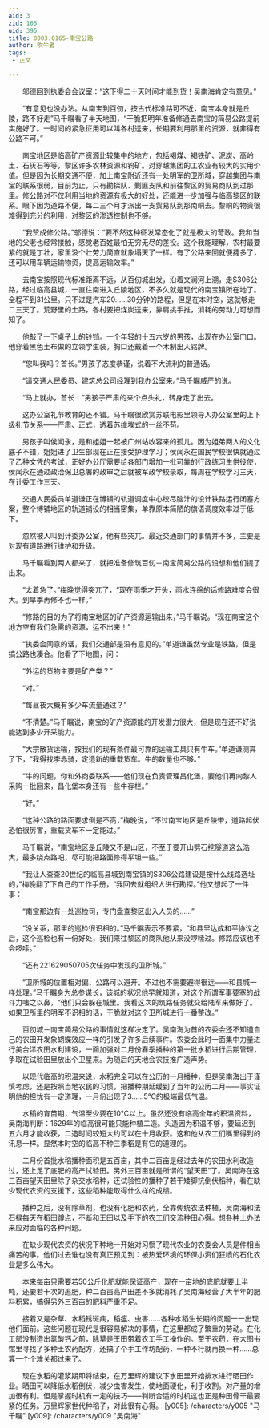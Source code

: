 ```yaml
---
aid: 3
zid: 165
uid: 395
title: 0003.0165-南宝公路
author: 吹牛者
tags: 
 - 正文

---
```




　　邬德回到执委会会议室：“这下得二十天时间才能到货！吴南海肯定有意见。”

　　“有意见也没办法。从南宝到百仞，按古代标准路可不近，南宝本身就是丘陵，路不好走”马千瞩看了半天地图，“干脆把明年准备修通去南宝的简易公路提前实施好了。一时间的紧急征用可以叫各村送来，长期要利用那里的资源，就非得有公路不可。”

　　南宝地区是临高矿产资源比较集中的地方，包括褐煤、褐铁矿、泥炭、高岭土、石灰石等等，黎区许多农林资源和钨矿。对穿越集团的工农业有较大的实用价值。但是因为长期交通不便，加上南宝附近还有一处明军的卫所城，穿越集团与南宝的联系很弱，目前为止，只有勘探队、剿匪支队和前往黎区的贸易商队到过那里。修公路对不仅利用当地的资源有极大的好处，还能进一步加强与临高黎区的联系。眼下因为道路不便，每二三个月才派出一支贸易队到那南峒去。黎峒的物资很难得到充分的利用，对黎区的渗透控制也不够。

　　“我赞成修公路。”邬德说：“要不然这种征发常态化了就是极大的苛政。我和当地的父老也经常接触，感觉老百姓最怕无穷无尽的差役。这个我能理解，农村最要紧的就是丁壮，家里没个壮劳力简直就象塌天了一样。有了公路来回就便捷多了，还可以用车辆运输物资，提高运输效率。”

　　去南宝按照现代标准距离不远，从百仞城出发，沿着文澜河上溯，走S306公路，经过临高县城，一直往南进入丘陵地区，不多久就是现代的南宝镇所在地了。全程不到31公里。只不过是汽车20……30分钟的路程，但是在本时空，这就够走二三天了。荒野里的土路，各村要把煤炭送来，靠肩挑手推，消耗的劳动力可想而知了。

　　他敲了一下桌子上的铃铛。一个年轻的十五六岁的男孩，出现在办公室门口。他穿着黑色土布做的立领学生装，胸口还戴着一个木制出入铭牌。

　　“您叫我吗？首长。”男孩子态度恭谨，说着不大流利的普通话。

　　“请交通人民委员、建筑总公司经理到我办公室来。”马千瞩威严的说。

　　“马上就办，首长！”男孩子严肃的来个点头礼，转身走了出去。

　　这办公室礼节教育的还不错。马千瞩很欣赏苏联电影里领导人办公室里的上下级礼节关系——严肃、正式，透着苏维埃式的一丝不苟。

　　男孩子叫侯闻永，是和姐姐一起被广州站收容来的孤儿。因为姐弟两人的文化底子不错，姐姐进了卫生部现在正在接受护理学习；侯闻永在国民学校很快就通过了乙种文凭的考试，正好办公厅需要给各部门增加一批可靠的行政练习生供役使，侯闻永在通过政治保卫总署的政审之后就被军政学校录取，每周在学校学习三天，在计委工作三天。

　　交通人民委员单道谦正在博铺的轨道调度中心绞尽脑汁的设计铁路运行闭塞方案，整个博铺地区的轨道铺设的相当密集，单靠原本简陋的旗语调度效率过于低下。

　　忽然被人叫到计委办公室，他有些突兀。最近交通部门的事情并不多，主要是对现有道路进行维护和升级。

　　马千瞩看到两人都来了，就把准备修筑百仞－南宝简易公路的设想和他们提了出来。

　　“太着急了。”梅晚觉得突兀了，“现在雨季才开头，雨水连绵的话修路难度会很大。到旱季再修不也一样。”

　　“修路的目的为了将南宝地区的矿产资源运输出来，”马千瞩说。“现在南宝这个地方空有我们急需的资源，运不出来！”

　　“执委会同意的话，我们交通部是没有意见的。”单道谦虽然专业是铁路，但是搞公路也凑合。他看了下地图，问：

　　“外运的货物主要是矿产类？”

　　“对。”

　　“每昼夜大概有多少车流量通过？”

　　“不清楚。”马千瞩说，南宝的矿产资源能的开发潜力很大，但是现在还不好说能达到多少开采能力。

　　“大宗散货运输，按我们的现有条件最可靠的运输工具只有牛车。”单道谦测算了下，“我得找李赤骑，定造新的重载货车。牛的数量也不够。”

　　“牛的问题，你和外商委联系——他们现在负责管理昌化堡，要他们再向黎人采购一批回来，昌化堡本身还有一些牛存栏。”

　　“好。”

　　“这种公路的路面要求倒是不高，”梅晚说，“不过南宝地区是丘陵带，道路起伏恐怕很厉害，重载货车不一定能过。”

　　马千瞩说，“南宝地区是丘陵又不是山区，不至于要开山劈石挖隧道这么浩大，最多绕点路吧，尽可能把路面修得平坦一些。”

　　“我让人查查20世纪的临高县城到南宝镇的S306公路建设是按什么线路选址的，”梅晚翻了下自己的工作手册，“我回去就组织人进行勘探。”他又想起了一件事：

　　“南宝那边有一处巡检司，专门盘查黎区出入人员的……”

　　“没关系，那里的巡检很识相的。”马千瞩表示不要紧，“和县里达成和平协议之后，这个巡检也有一份好处，我们来往黎区的商队他从来没啰嗦过。修路应该也不会啰嗦。”

　　“还有221629050705次任务中发现的卫所城。”

　　“卫所城的位置相对偏，公路可以避开。不过也不需要避得很远——和县城一样处理。”马千瞩身为总参谋长，该城的状况他早就知道，对这个所谓军事要塞的战斗力嗤之以鼻，“他们只会躲在城里。我看这次的筑路任务就交给陆军来做好了。如果卫所里的明军不识相的话，干脆就对这个卫所城进行一番整改。”

　　百仞城－南宝简易公路的事情就这样决定了。吴南海为首的农委会还不知道自己的农田开发象蝴蝶效应一样的引发了许多后续事件。农委会此时一面集中力量进行美台洋农田水利建设，一面加强对二月份春季播种的第一批水稻进行后期管理，争取在试验田里放出个卫星来。为随后的天地会农技推广造声势。

　　以现代临高的积温来说，水稻完全可以在公历的一月播种，但是吴南海出于谨慎考虑，还是按照当地农民的习惯，把播种期延缓到了当年的公历二月——事实证明他的担忧有一定道理，一月份出现了3……5℃的极端最低气温。

　　水稻的育苗期，气温至少要在10℃以上。虽然还没有临高全年的积温资料，吴南海判断：1629年的临高很可能只能种植二造。头造因为积温不够，要延迟到五六月才能收获，二造时间较短大约可以在十月收获。这和他从农工们嘴里得到的讯息一样。显然本时空的临高不种三季稻是有它的道理的。

　　二月份首批水稻播种面积是五百亩，其中二百亩是经过去年的农田水利改造过，还上足了底肥的高产试验田。另外三百亩就是所谓的“望天田”了。吴南海在这三百亩望天田里除了杂交水稻种，还试验性的播种了若干矮脚抗倒伏稻种，看在缺少现代农资的支援下，这些稻种能取得什么样的成绩。

　　播种之后，没有除草剂，也没有化肥和农药，全靠传统农法种植，吴南海和法石禄每天在稻田蹲点，不断和王田以及手下的农工们交流种田心得。想各种土办法来应对面临的各种问题。

　　在缺少现代农资的状况下种地一开始对习惯了现代农业的农委会人员是件相当痛苦的事。他们过去谁也没有真正预见到：被热爱环境的环保小资们狂喷的石化农业是多么伟大。

　　本来每亩只需要若50公斤化肥就能保证高产，现在一亩地的底肥就要上半吨，还要若干次的追肥，种二百亩高产田差不多就消耗了吴南海经营了大半年的肥料积累，搞得另外三百亩的肥料严重不足。

　　接着又是杂草、水稻锈斑病，稻瘟、虫害……各种水稻生长期的问题一一出现他们面前。这些问题在现代是很容易解决的事情，在这里都成了繁重的劳动。在化工部没制造出氯酸钙之前，除草是王田带着农工手工操作的。至于农药，在大图书馆里寻找了多种土农药配方，还搞了个手工作坊配药，一种不行就再换一种……总算一个个难关都过来了。

　　现在水稻的灌浆期即将结束，在万里辉的建议下水田里开始排水进行晒田作业。晒田可以降低水稻倒伏，减少虫害发生，使地面硬化，利于收割。对产量的增加很有利。但是掌握时机有一定的技巧——判断合适的时机这也正是种田骨干最要紧的任务。万里辉家世代种稻子，对此很有心得。
[y005]: /characters/y005 "马千瞩"
[y009]: /characters/y009 "吴南海"


